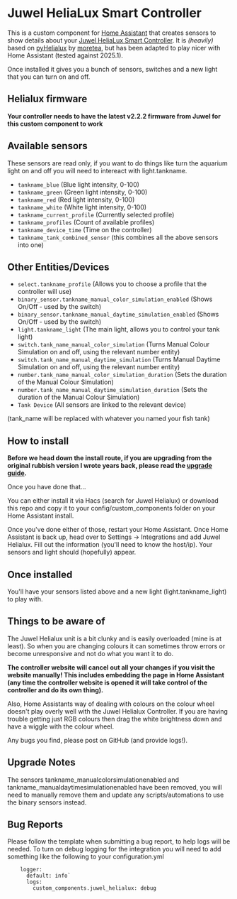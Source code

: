 
# Juwel HeliaLux Smart Controller

This is a custom component for [Home Assistant](https://www.home-assistant.io/) that creates sensors to show details about your [Juwel HeliaLux Smart Controller](https://www.juwel-aquarium.co.uk/Products/Lighting/LED/HeliaLux-LED/HeliaLux-SmartControl/). It is *(heavily)* based on [pyHelialux](https://github.com/moretea/pyHelialux) by [moretea](https://github.com/moretea), but has been adapted to play nicer with Home Assistant (tested against 2025.1).

Once installed it gives you a bunch of sensors, switches and a new light that you can turn on and off.

## Helialux firmware
**Your controller needs to have the latest v2.2.2 firmware from Juwel for this custom component to work**

## Available sensors

These sensors are read only, if you want to do things like turn the aquarium light on and off you will need to intereact with light.tankname.

* `tankname_blue` (Blue light intensity, 0-100)
* `tankname_green` (Green light intensity, 0-100)
* `tankname_red` (Red light intensity, 0-100)
* `tankname_white` (White light intensity, 0-100)
* `tankname_current_profile` (Currently selected profile)
* `tankname_profiles` (Count of available profiles)
* `tankname_device_time` (Time on the controller)
* `tankname_tank_combined_sensor` (this combines all the above sensors into one)

## Other Entities/Devices
* `select.tankname_profile` (Allows you to choose a profile that the controller will use)
* `binary_sensor.tankname_manual_color_simulation_enabled` (Shows On/Off - used by the switch)
* `binary_sensor.tankname_manual_daytime_simulation_enabled` (Shows On/Off - used by the switch)
* `light.tankname_light` (The main light, allows you to control your tank light)
* `switch.tank_name_manual_color_simulation` (Turns Manual Colour Simulation on and off, using the relevant number entity)
* `switch.tank_name_manual_daytime_simulation` (Turns Manual Daytime Simulation on and off, using the relevant number entity)
* `number.tank_name_manual_color_simulation_duration` (Sets the duration of the Manual Colour Simulation)
* `number.tank_name_manual_daytime_simulation_duration` (Sets the duration of the Manual Colour Simulation)
* `Tank Device` (All sensors are linked to the relevant device)

(tank_name will be replaced with whatever you named your fish tank)


## How to install

**Before we head down the install route, if you are upgrading from the original rubbish version I wrote years back, please read the [upgrade guide](https://github.com/MrSleeps/Juwel-HeliaLux-Home-Assistant-Custom-Component/blob/main/UPGRADE.md).**

Once you have done that...

You can either install it via Hacs (search for Juwel Helialux) or download this repo and copy it to your config/custom_components folder on your Home Assistant install.

Once you've done either of those, restart your Home Assistant. Once Home Assistant is back up, head over to Settings -> Integrations and add Juwel Helialux. Fill out the information (you'll need to know the host/ip). Your sensors and light should (hopefully) appear.

## Once installed

You'll have your sensors listed above and a new light (light.tankname_light) to play with.

## Things to be aware of

The Juwel Helialux unit is a bit clunky and is easily overloaded (mine is at least). So when you are changing colours it can sometimes throw errors or become unresponsive and not do what you want it to do. 

**The controller website will cancel out all your changes if you visit the website manually! This includes embedding the page in Home Assistant (any time the controller website is opened it will take control of the controller and do its own thing).**

Also, Home Assistants way of dealing with colours on the colour wheel doesn't play overly well with the Juwel Helialux Controller. If you are having trouble getting just RGB colours then drag the white brightness down and have a wiggle with the colour wheel.

Any bugs you find, please post on GitHub (and provide logs!).

## Upgrade Notes

The sensors tankname_manualcolorsimulationenabled and tankname_manualdaytimesimulationenabled have been removed, you will need to manually remove them and update any scripts/automations to use the binary sensors instead.

## Bug Reports
Please follow the template when submitting a bug report, to help logs will be needed. To turn on debug logging for the integration you will need to add something like the following to your configuration.yml
```
    logger:
      default: info`
      logs:
        custom_components.juwel_helialux: debug
```